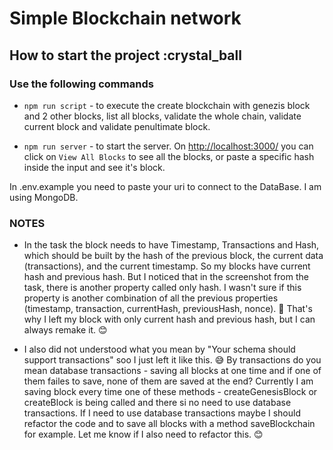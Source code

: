 # Simple Blockchain network

## How to start the project :crystal_ball

### Use the following commands

- ``` npm run script ``` - to execute the create blockchain with genezis block and 2 other blocks, list all blocks, validate the whole chain, validate current block and validate penultimate block.

- ``` npm run server ``` - to start the server. On <http://localhost:3000/> you can click on `View All Blocks` to see all the blocks, or paste a specific hash inside the input and see it's block.

In .env.example you need to paste your uri to connect to the DataBase. I am using MongoDB.

### NOTES

- In the task the block needs to have Timestamp, Transactions and Hash, which should be built by the hash of the previous block, the current data (transactions), and the current timestamp. So my blocks have current hash and previous hash. But I noticed that in the screenshot from the task, there is another property called only hash. I wasn't sure if this property is another combination of all the previous properties (timestamp, transaction, currentHash, previousHash, nonce). :thinking: That's why I left my block with only current hash and previous hash, but I can always remake it. :blush:

- I also did not understood what you mean by "Your schema should support transactions" soo I just left it like this. :sweat_smile: By transactions do you mean database transactions - saving all blocks at one time and if one of them failes to save, none of them are saved at the end? Currently I am saving block every time one of these methods - createGenesisBlock or createBlock is being called and there si no need to use database transactions. If I need to use database transactions maybe I should refactor the code and to save all blocks with a method saveBlockchain for example. Let me know if I also need to refactor this. :blush:

